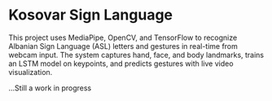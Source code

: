 # Kosovar Sign Language
This project uses MediaPipe, OpenCV, and TensorFlow to recognize Albanian Sign Language (ASL) letters and gestures in real-time from webcam input. The system captures hand, face, and body landmarks, trains an LSTM model on keypoints, and predicts gestures with live video visualization.

...Still a work in progress
